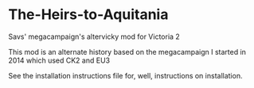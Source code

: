 # The-Heirs-to-Aquitania
Savs' megacampaign's altervicky mod for Victoria 2

This mod is an alternate history based on the megacampaign I started in 2014 which used CK2 and EU3

See the installation instructions file for, well, instructions on installation.
